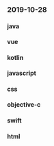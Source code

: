 ### 2019-10-28

#### java

#### vue

#### kotlin

#### javascript

#### css

#### objective-c

#### swift

#### html
